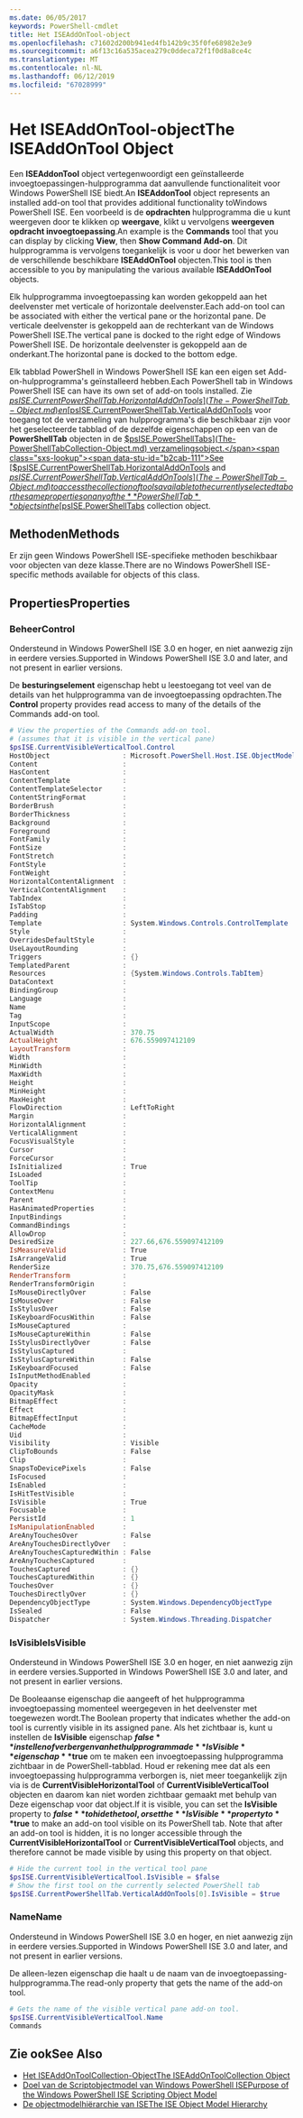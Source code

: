 ```yaml
---
ms.date: 06/05/2017
keywords: PowerShell-cmdlet
title: Het ISEAddOnTool-object
ms.openlocfilehash: c71602d200b941ed4fb142b9c35f0fe68982e3e9
ms.sourcegitcommit: a6f13c16a535acea279c0ddeca72f1f0d8a8ce4c
ms.translationtype: MT
ms.contentlocale: nl-NL
ms.lasthandoff: 06/12/2019
ms.locfileid: "67028999"
---
```

# <a name="the-iseaddontool-object"></a><span data-ttu-id="b2cab-103">Het ISEAddOnTool-object</span><span class="sxs-lookup"><span data-stu-id="b2cab-103">The ISEAddOnTool Object</span></span>

<span data-ttu-id="b2cab-104">Een **ISEAddonTool** object vertegenwoordigt een geïnstalleerde invoegtoepassingen-hulpprogramma dat aanvullende functionaliteit voor Windows PowerShell ISE biedt.</span><span class="sxs-lookup"><span data-stu-id="b2cab-104">An **ISEAddonTool** object represents an installed add-on tool that provides additional functionality toWindows PowerShell ISE.</span></span> <span data-ttu-id="b2cab-105">Een voorbeeld is de **opdrachten** hulpprogramma die u kunt weergeven door te klikken op **weergave**, klikt u vervolgens **weergeven opdracht invoegtoepassing**.</span><span class="sxs-lookup"><span data-stu-id="b2cab-105">An example is the **Commands** tool that you can display by clicking **View**, then **Show Command Add-on**.</span></span> <span data-ttu-id="b2cab-106">Dit hulpprogramma is vervolgens toegankelijk is voor u door het bewerken van de verschillende beschikbare **ISEAddOnTool** objecten.</span><span class="sxs-lookup"><span data-stu-id="b2cab-106">This tool is then accessible to you by manipulating the various available **ISEAddOnTool** objects.</span></span>

<span data-ttu-id="b2cab-107">Elk hulpprogramma invoegtoepassing kan worden gekoppeld aan het deelvenster met verticale of horizontale deelvenster.</span><span class="sxs-lookup"><span data-stu-id="b2cab-107">Each add-on tool can be associated with either the vertical pane or the horizontal pane.</span></span> <span data-ttu-id="b2cab-108">De verticale deelvenster is gekoppeld aan de rechterkant van de Windows PowerShell ISE.</span><span class="sxs-lookup"><span data-stu-id="b2cab-108">The vertical pane is docked to the right edge of Windows PowerShell ISE.</span></span> <span data-ttu-id="b2cab-109">De horizontale deelvenster is gekoppeld aan de onderkant.</span><span class="sxs-lookup"><span data-stu-id="b2cab-109">The horizontal pane is docked to the bottom edge.</span></span>

<span data-ttu-id="b2cab-110">Elk tabblad PowerShell in Windows PowerShell ISE kan een eigen set Add-on-hulpprogramma's geïnstalleerd hebben.</span><span class="sxs-lookup"><span data-stu-id="b2cab-110">Each PowerShell tab in Windows PowerShell ISE can have its own set of add-on tools installed.</span></span> <span data-ttu-id="b2cab-111">Zie [$psISE.CurrentPowerShellTab.HorizontalAddOnTools](The-PowerShellTab-Object.md) en [$psISE.CurrentPowerShellTab.VerticalAddOnTools](The-PowerShellTab-Object.md) voor toegang tot de verzameling van hulpprogramma's die beschikbaar zijn voor het geselecteerde tabblad of de dezelfde eigenschappen op een van de **PowerShellTab** objecten in de [$psISE.PowerShellTabs](The-PowerShellTabCollection-Object.md) verzamelingsobject.</span><span class="sxs-lookup"><span data-stu-id="b2cab-111">See [$psISE.CurrentPowerShellTab.HorizontalAddOnTools](The-PowerShellTab-Object.md) and [$psISE.CurrentPowerShellTab.VerticalAddOnTools](The-PowerShellTab-Object.md) to access the collection of tools available to the currently selected tab or the same properties on any of the **PowerShellTab** objects in the [$psISE.PowerShellTabs](The-PowerShellTabCollection-Object.md) collection object.</span></span>

## <a name="methods"></a><span data-ttu-id="b2cab-112">Methoden</span><span class="sxs-lookup"><span data-stu-id="b2cab-112">Methods</span></span>

<span data-ttu-id="b2cab-113">Er zijn geen Windows PowerShell ISE-specifieke methoden beschikbaar voor objecten van deze klasse.</span><span class="sxs-lookup"><span data-stu-id="b2cab-113">There are no Windows PowerShell ISE-specific methods available for objects of this class.</span></span>

## <a name="properties"></a><span data-ttu-id="b2cab-114">Properties</span><span class="sxs-lookup"><span data-stu-id="b2cab-114">Properties</span></span>

### <a name="control"></a><span data-ttu-id="b2cab-115">Beheer</span><span class="sxs-lookup"><span data-stu-id="b2cab-115">Control</span></span>

<span data-ttu-id="b2cab-116">Ondersteund in Windows PowerShell ISE 3.0 en hoger, en niet aanwezig zijn in eerdere versies.</span><span class="sxs-lookup"><span data-stu-id="b2cab-116">Supported in Windows PowerShell ISE 3.0 and later, and not present in earlier versions.</span></span>

<span data-ttu-id="b2cab-117">De **besturingselement** eigenschap hebt u leestoegang tot veel van de details van het hulpprogramma van de invoegtoepassing opdrachten.</span><span class="sxs-lookup"><span data-stu-id="b2cab-117">The **Control** property provides read access to many of the details of the Commands add-on tool.</span></span>

```powershell
# View the properties of the Commands add-on tool.
# (assumes that it is visible in the vertical pane)
$psISE.CurrentVisibleVerticalTool.Control
HostObject                  : Microsoft.PowerShell.Host.ISE.ObjectModelRoot
Content                     :
HasContent                  :
ContentTemplate             :
ContentTemplateSelector     :
ContentStringFormat         :
BorderBrush                 :
BorderThickness             :
Background                  :
Foreground                  :
FontFamily                  :
FontSize                    :
FontStretch                 :
FontStyle                   :
FontWeight                  :
HorizontalContentAlignment  :
VerticalContentAlignment    :
TabIndex                    :
IsTabStop                   :
Padding                     :
Template                    : System.Windows.Controls.ControlTemplate
Style                       :
OverridesDefaultStyle       :
UseLayoutRounding           :
Triggers                    : {}
TemplatedParent             :
Resources                   : {System.Windows.Controls.TabItem}
DataContext                 :
BindingGroup                :
Language                    :
Name                        :
Tag                         :
InputScope                  :
ActualWidth                 : 370.75
ActualHeight                : 676.559097412109
LayoutTransform             :
Width                       :
MinWidth                    :
MaxWidth                    :
Height                      :
MinHeight                   :
MaxHeight                   :
FlowDirection               : LeftToRight
Margin                      :
HorizontalAlignment         :
VerticalAlignment           :
FocusVisualStyle            :
Cursor                      :
ForceCursor                 :
IsInitialized               : True
IsLoaded                    :
ToolTip                     :
ContextMenu                 :
Parent                      :
HasAnimatedProperties       :
InputBindings               :
CommandBindings             :
AllowDrop                   :
DesiredSize                 : 227.66,676.559097412109
IsMeasureValid              : True
IsArrangeValid              : True
RenderSize                  : 370.75,676.559097412109
RenderTransform             :
RenderTransformOrigin       :
IsMouseDirectlyOver         : False
IsMouseOver                 : False
IsStylusOver                : False
IsKeyboardFocusWithin       : False
IsMouseCaptured             :
IsMouseCaptureWithin        : False
IsStylusDirectlyOver        : False
IsStylusCaptured            :
IsStylusCaptureWithin       : False
IsKeyboardFocused           : False
IsInputMethodEnabled        :
Opacity                     :
OpacityMask                 :
BitmapEffect                :
Effect                      :
BitmapEffectInput           :
CacheMode                   :
Uid                         :
Visibility                  : Visible
ClipToBounds                : False
Clip                        :
SnapsToDevicePixels         : False
IsFocused                   :
IsEnabled                   :
IsHitTestVisible            :
IsVisible                   : True
Focusable                   :
PersistId                   : 1
IsManipulationEnabled       :
AreAnyTouchesOver           : False
AreAnyTouchesDirectlyOver   :
AreAnyTouchesCapturedWithin : False
AreAnyTouchesCaptured       :
TouchesCaptured             : {}
TouchesCapturedWithin       : {}
TouchesOver                 : {}
TouchesDirectlyOver         : {}
DependencyObjectType        : System.Windows.DependencyObjectType
IsSealed                    : False
Dispatcher                  : System.Windows.Threading.Dispatcher
```

### <a name="isvisible"></a><span data-ttu-id="b2cab-118">IsVisible</span><span class="sxs-lookup"><span data-stu-id="b2cab-118">IsVisible</span></span>

<span data-ttu-id="b2cab-119">Ondersteund in Windows PowerShell ISE 3.0 en hoger, en niet aanwezig zijn in eerdere versies.</span><span class="sxs-lookup"><span data-stu-id="b2cab-119">Supported in Windows PowerShell ISE 3.0 and later, and not present in earlier versions.</span></span>

<span data-ttu-id="b2cab-120">De Booleaanse eigenschap die aangeeft of het hulpprogramma invoegtoepassing momenteel weergegeven in het deelvenster met toegewezen wordt.</span><span class="sxs-lookup"><span data-stu-id="b2cab-120">The Boolean property that indicates whether the add-on tool is currently visible in its assigned pane.</span></span> <span data-ttu-id="b2cab-121">Als het zichtbaar is, kunt u instellen de **IsVisible** eigenschap **$false** instellen of verbergen van het hulpprogramma de **IsVisible** eigenschap **$true** om te maken een invoegtoepassing hulpprogramma zichtbaar in de PowerShell-tabblad. Houd er rekening mee dat als een invoegtoepassing hulpprogramma verborgen is, niet meer toegankelijk zijn via is de **CurrentVisibleHorizontalTool** of **CurrentVisibleVerticalTool** objecten en daarom kan niet worden zichtbaar gemaakt met behulp van Deze eigenschap voor dat object.</span><span class="sxs-lookup"><span data-stu-id="b2cab-121">If it is visible, you can set the **IsVisible** property to **$false** to hide the tool, or set the **IsVisible** property to **$true** to make an add-on tool visible on its PowerShell tab. Note that after an add-on tool is hidden, it is no longer accessible through the **CurrentVisibleHorizontalTool** or **CurrentVisibleVerticalTool** objects, and therefore cannot be made visible by using this property on that object.</span></span>

```powershell
# Hide the current tool in the vertical tool pane
$psISE.CurrentVisibleVerticalTool.IsVisible = $false
# Show the first tool on the currently selected PowerShell tab
$psISE.CurrentPowerShellTab.VerticalAddOnTools[0].IsVisible = $true
```

### <a name="name"></a><span data-ttu-id="b2cab-122">Name</span><span class="sxs-lookup"><span data-stu-id="b2cab-122">Name</span></span>

<span data-ttu-id="b2cab-123">Ondersteund in Windows PowerShell ISE 3.0 en hoger, en niet aanwezig zijn in eerdere versies.</span><span class="sxs-lookup"><span data-stu-id="b2cab-123">Supported in Windows PowerShell ISE 3.0 and later, and not present in earlier versions.</span></span>

<span data-ttu-id="b2cab-124">De alleen-lezen eigenschap die haalt u de naam van de invoegtoepassing-hulpprogramma.</span><span class="sxs-lookup"><span data-stu-id="b2cab-124">The read-only property that gets the name of the add-on tool.</span></span>

```powershell
# Gets the name of the visible vertical pane add-on tool.
$psISE.CurrentVisibleVerticalTool.Name
Commands
```

## <a name="see-also"></a><span data-ttu-id="b2cab-125">Zie ook</span><span class="sxs-lookup"><span data-stu-id="b2cab-125">See Also</span></span>

- [<span data-ttu-id="b2cab-126">Het ISEAddOnToolCollection-Object</span><span class="sxs-lookup"><span data-stu-id="b2cab-126">The ISEAddOnToolCollection Object</span></span>](The-ISEAddOnToolCollection-Object.md)
- [<span data-ttu-id="b2cab-127">Doel van de Scriptobjectmodel van Windows PowerShell ISE</span><span class="sxs-lookup"><span data-stu-id="b2cab-127">Purpose of the Windows PowerShell ISE Scripting Object Model</span></span>](Purpose-of-the-Windows-PowerShell-ISE-Scripting-Object-Model.md)
- [<span data-ttu-id="b2cab-128">De objectmodelhiërarchie van ISE</span><span class="sxs-lookup"><span data-stu-id="b2cab-128">The ISE Object Model Hierarchy</span></span>](The-ISE-Object-Model-Hierarchy.md)
